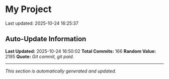 # My Project


Last updated: 2025-10-24 16:25:37






































































































































































## Auto-Update Information

**Last Updated:** 2025-10-24 16:50:02
**Total Commits:** 166
**Random Value:** 2195
**Quote:** _Git commit, git paid._

---
_This section is automatically generated and updated._